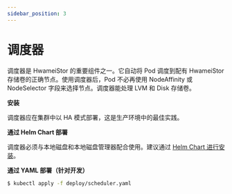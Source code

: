 ```yaml
---
sidebar_position: 3
---
```


# 调度器

调度器是 HwameiStor 的重要组件之一。它自动将 Pod 调度到配有 HwameiStor 存储卷的正确节点。使用调度器后，Pod 不必再使用 NodeAffinity 或 NodeSelector 字段来选择节点。调度器能处理 LVM 和 Disk 存储卷。

**安装**

调度器应在集群中以 HA 模式部署，这是生产环境中的最佳实践。

**通过 Helm Chart 部署**

调度器必须与本地磁盘和本地磁盘管理器配合使用。建议通过 [Helm Chart 进行安装](../02installation/01helm-chart.md)。

**通过 YAML 部署（针对开发）**

```bash
$ kubectl apply -f deploy/scheduler.yaml
```
